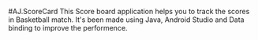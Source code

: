 #AJ.ScoreCard
This Score board application helps you to track the scores in Basketball match.
It's been made using Java, Android Studio and Data binding to improve the performence.
